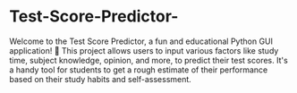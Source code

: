 # Test-Score-Predictor-
Welcome to the Test Score Predictor, a fun and educational Python GUI application! 🚀  This project allows users to input various factors like study time, subject knowledge, opinion, and more, to predict their test scores. It's a handy tool for students to get a rough estimate of their performance based on their study habits and self-assessment.
